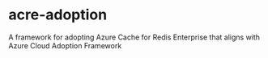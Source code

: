 # acre-adoption
A framework for adopting Azure Cache for Redis Enterprise that aligns with Azure Cloud Adoption Framework
